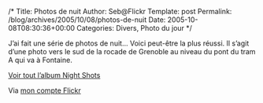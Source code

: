 /*
 Title: Photos de nuit
 Author: Seb@Flickr
 Template: post
 Permalink: /blog/archives/2005/10/08/photos-de-nuit
 Date: 2005-10-08T08:30:36+00:00
 Categories: Divers, Photo du jour
*/
<p><a href="http://www.flickr.com/photos/z720/50263594/" title="photo sharing"><img src="http://static.flickr.com/27/50263594_c956218c8e_m.jpg" alt="" /></a><br />
J&rsquo;ai fait une série de photos de nuit&#8230; Voici peut-être la plus réussi. Il s&rsquo;agit d&rsquo;une photo vers le sud de la rocade de Grenoble au niveau du pont du tram A qui va à  Fontaine.
</p>
<p><a href="http://www.flickr.com/photos/z720/sets/1091004/">Voir tout l&rsquo;album Night Shots</a></p>
<p>Via <a href="http://www.flickr.com/people/z720/">mon compte Flickr</a></p>
